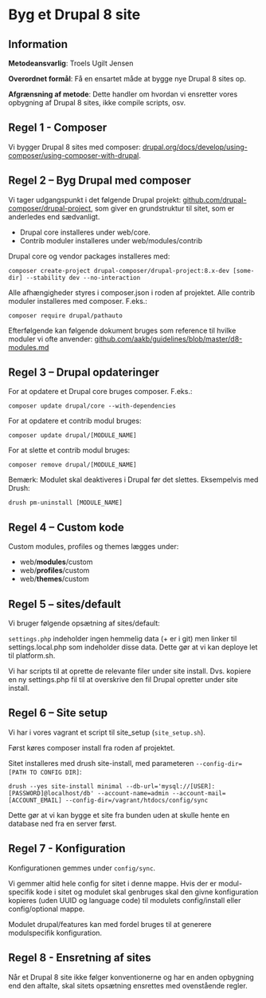 # Byg et Drupal 8 site

## Information

__Metodeansvarlig__: Troels Ugilt Jensen

__Overordnet formål__: Få en ensartet måde at bygge nye Drupal 8 sites op.

__Afgrænsning af metode__: Dette handler om hvordan vi ensretter vores opbygning af Drupal 8 sites, ikke compile
scripts, osv.

## Regel 1 - Composer

Vi bygger Drupal 8 sites med composer:
[drupal.org/docs/develop/using-composer/using-composer-with-drupal](https://www.drupal.org/docs/develop/using-composer/using-composer-with-drupal).

## Regel 2 – Byg Drupal med composer

Vi tager udgangspunkt i det følgende Drupal projekt:
[github.com/drupal-composer/drupal-project](https://github.com/drupal-composer/drupal-project), som giver en
grundstruktur til sitet, som er anderledes end sædvanligt.

* Drupal core installeres under web/core.
* Contrib moduler installeres under web/modules/contrib

Drupal core og vendor packages installeres med:

```
composer create-project drupal-composer/drupal-project:8.x-dev [some-dir] --stability dev --no-interaction
```

Alle afhængigheder styres i composer.json i roden af projektet. Alle contrib moduler installeres med composer. F.eks.:

```
composer require drupal/pathauto
```

Efterfølgende kan følgende dokument bruges som reference til hvilke moduler vi ofte anvender:
[github.com/aakb/guidelines/blob/master/d8-modules.md](d8-modules.md)

## Regel 3 – Drupal opdateringer

For at opdatere et Drupal core bruges composer. F.eks.:

```
composer update drupal/core --with-dependencies
```

For at opdatere et contrib modul bruges:

```
composer update drupal/[MODULE_NAME]
```

For at slette et contrib modul bruges:

```
composer remove drupal/[MODULE_NAME]
```

Bemærk: Modulet skal deaktiveres i Drupal før det slettes. Eksempelvis med Drush:

```
drush pm-uninstall [MODULE_NAME]
```

## Regel 4 – Custom kode

Custom modules, profiles og themes lægges under:

* web/__modules__/custom
* web/__profiles__/custom
* web/__themes__/custom

## Regel 5 – sites/default

Vi bruger følgende opsætning af sites/default:

`settings.php` indeholder ingen hemmelig data (+ er i git) men linker til settings.local.php som indeholder disse data.
Dette gør at vi kan deploye let til platform.sh.

Vi har scripts til at oprette de relevante filer under site install. Dvs. kopiere en ny settings.php fil til at
overskrive den fil Drupal opretter under site install.

## Regel 6 – Site setup

Vi har i vores vagrant et script til site_setup (`site_setup.sh`).

Først køres composer install fra roden af projektet.

Sitet installeres med drush site-install, med parameteren `--config-dir=[PATH TO CONFIG DIR]`:

```
drush --yes site-install minimal --db-url='mysql://[USER]:[PASSWORD]@localhost/db' --account-name=admin --account-mail=[ACCOUNT_EMAIL] --config-dir=/vagrant/htdocs/config/sync
```

Dette gør at vi kan bygge et site fra bunden uden at skulle hente en database ned fra en server først.

## Regel 7 - Konfiguration

Konfigurationen gemmes under `config/sync`.

Vi gemmer altid hele config for sitet i denne mappe. Hvis der er modul-specifik kode i sitet og modulet skal genbruges
skal den givne konfiguration kopieres (uden UUID og language code) til modulets config/install eller config/optional
mappe.

Modulet drupal/features kan med fordel bruges til at generere modulspecifik konfiguration.

## Regel 8 - Ensretning af sites

Når et Drupal 8 site ikke følger konventionerne og har en anden opbygning end den aftalte, skal sitets opsætning
ensrettes med ovenstående regler.
